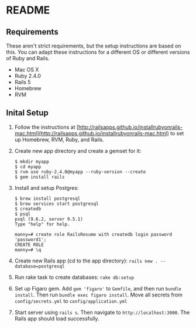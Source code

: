# README

## Requirements
These aren't strict requirements, but the setup instructions are based on this. You can adapt these instructions for a different OS or different versions of Ruby and Rails.

* Mac OS X
* Ruby 2.4.0
* Rails 5
* Homebrew
* RVM

## Inital Setup
1. Follow the instructions at [http://railsapps.github.io/installrubyonrails-mac.html](http://railsapps.github.io/installrubyonrails-mac.html) to set up Homebrew, RVM, Ruby, and Rails.

2. Create new app directory and create a gemset for it:
	```
	$ mkdir myapp
	$ cd myapp
	$ rvm use ruby-2.4.0@myapp --ruby-version --create
	$ gem install rails
	```

3.  Install and setup Postgres:
	```
	$ brew install postgresql
	$ brew services start postgresql
	$ createdb
	$ psql
	psql (9.6.2, server 9.5.1)
	Type "help" for help.
	
	manny=# create role RailsResume with createdb login password 'password1';
	CREATE ROLE
	manny=# \q
	```

4. Create new Rails app (cd to the app directory):
	`rails new . --database=postgresql`
	
5. Run rake task to create databases:
	`rake db:setup`

6. Set up Figaro gem. Add `gem 'figaro'` to `Gemfile`, and then run `bundle install`. Then run `bundle exec figaro install`. Move all secrets from `config/secrets.yml` to `config/application.yml`

7. Start server using `rails s`. Then navigate to `http://localhost:3000`. The Rails app should load successfully.